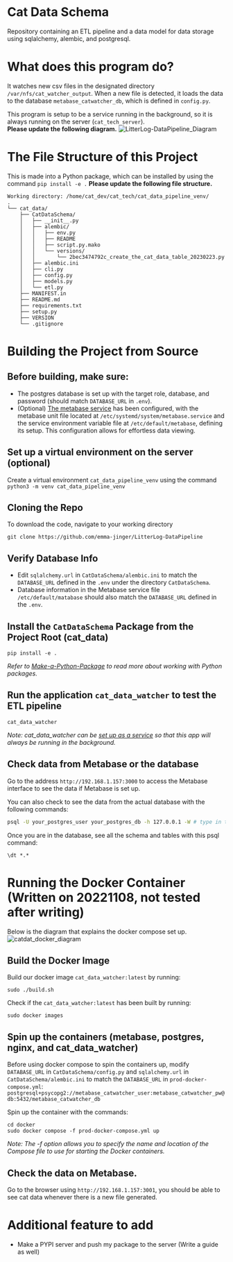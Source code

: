 # Cat Data Schema
Repository containing an ETL pipeline and a data model for data storage using sqlalchemy, alembic, and postgresql.

# What does this program do?
It watches new csv files in the designated directory `/var/nfs/cat_watcher_output`. When a new file is detected, it loads the data to the database `metabase_catwatcher_db`, which is defined in `config.py`. <br>

This program is setup to be a service running in the background, so it is always running on the server (`cat_tech_server`). <br>
**Please update the following diagram.**
![LitterLog-DataPipeline_Diagram](https://github.com/emma-jinger/LitterLog-DataPipeline/blob/main/Diagrams/LitterLog-DataPipeline_Diagram.png)

# The File Structure of this Project
This is made into a Python package, which can be installed by using the command `pip install -e .`
**Please update the following file structure.**
```
Working directory: /home/cat_dev/cat_tech/cat_data_pipeline_venv/
.
└── cat_data/
    ├── CatDataSchema/
    │   ├── __init__.py
    │   ├── alembic/
    │   │   ├── env.py
    │   │   ├── README
    │   │   ├── script.py.mako
    │   │   └── versions/
    │   │       └── 2bec3474792c_create_the_cat_data_table_20230223.py
    │   ├── alembic.ini
    │   ├── cli.py
    │   ├── config.py
    │   ├── models.py
    │   └── etl.py
    ├── MANIFEST.in
    ├── README.md
    ├── requirements.txt
    ├── setup.py
    ├── VERSION
    └── .gitignore
```


# Building the Project from Source
## Before building, make sure:
- The postgres database is set up with the target role, database, and password (should match `DATABASE_URL` in `.env`).
- (Optional) [The metabase service](https://github.com/emma-jinger/Set-Up-a-Service-on-Ubuntu) has been configured, with the metabase unit file located at `/etc/systemd/system/metabase.service` and the service environment variable file at `/etc/default/metabase`, defining its setup. This configuration allows for effortless data viewing.  

## Set up a virtual environment on the server (optional)
Create a virtual environment `cat_data_pipeline_venv` using the command `python3 -m venv cat_data_pipeline_venv`

## Cloning the Repo   
To download the code, navigate to your working directory
```
git clone https://github.com/emma-jinger/LitterLog-DataPipeline
```

## Verify Database Info  
- Edit `sqlalchemy.url` in `CatDataSchema/alembic.ini` to match the `DATABASE_URL` defined in the `.env` under the directory `CatDataSchema`.
- Database information in the Metabase service file `/etc/default/matabase` should also match the `DATABASE_URL` defined in the `.env`.
 
## Install the `CatDataSchema` Package from the Project Root (cat_data)
```
pip install -e . 
```
*Refer to [Make-a-Python-Package](https://github.com/emma-jinger/Make-a-Python-Package) to read more about working with Python packages.*

## Run the application `cat_data_watcher` to test the ETL pipeline
```
cat_data_watcher
``` 
*Note: cat_data_watcher can be [set up as a service](https://github.com/emma-jinger/Set-Up-a-Service-on-Ubuntu) so that this app will always be running in the background.*

## Check data from Metabase or the database
Go to the address `http://192.168.1.157:3000` to access the Metabase interface to see the data if Metabase is set up.


You can also check to see the data from the actual database with the following commands:
```bash
psql -U your_postgres_user your_postgres_db -h 127.0.0.1 -W # type in the password when prompted
```
Once you are in the database, see all the schema and tables with this psql command: 
```psql
\dt *.*
```

# Running the Docker Container (Written on 20221108, not tested after writing)
Below is the diagram that explains the docker compose set up.
![catdat_docker_diagram](https://github.com/emma-jinger/cat_data/blob/main/Diagrams/catdata_docker_diagram.png)

## Build the Docker Image
Build our docker image `cat_data_watcher:latest` by running: 
```
sudo ./build.sh
```
Check if the `cat_data_watcher:latest` has been built by running:
```
sudo docker images
```
## Spin up the containers (metabase, postgres, nginx, and cat_data_watcher)
Before using docker compose to spin the containers up, modify `DATABASE_URL` in `CatDataSchema/config.py` and `sqlalchemy.url` in `CatDataSchema/alembic.ini` to match the `DATABASE_URL` in `prod-docker-compose.yml`: 
```postgresql+psycopg2://metabase_catwatcher_user:metabase_catwatcher_pw@db:5432/metabase_catwatcher_db```

Spin up the container with the commands: 
```
cd docker 
sudo docker compose -f prod-docker-compose.yml up
```
*Note: The -f option allows you to specify the name and location of the Compose file to use for starting the Docker containers.*
## Check the data on Metabase. 
Go to the browser using `http://192.168.1.157:3001`, you should be able to see cat data whenever there is a new file generated. 


# Additional feature to add 
- Make a PYPI server and push my package to the server (Write a guide as well)
